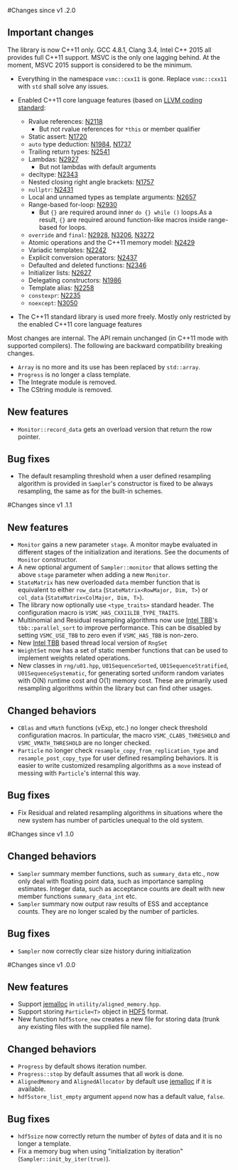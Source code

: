 #Changes since v1 .2.0

## Important changes

The library is now C++11 only. GCC 4.8.1, Clang 3.4, Intel C++ 2015 all
provides full C++11 support. MSVC is the only one lagging behind. At the
moment, MSVC 2015 support is considered to be the minimum.

* Everything in the namespace `vsmc::cxx11` is gone. Replace `vsmc::cxx11` with
  `std` shall solve any issues.

* Enabled C++11 core language features (based on [LLVM coding standard][LLVM
  CS]:
  - Rvalue references: [N2118][N2118]
      * But not rvalue references for `*this` or member qualifier
  - Static assert: [N1720][N1720]
  - `auto` type deduction: [N1984][N1984], [N1737][N1737]
  - Trailing return types: [N2541][N2541]
  - Lambdas: [N2927][N2927]
      * But not lambdas with default arguments
  - decltype: [N2343][N2343]
  - Nested closing right angle brackets: [N1757][N1757]
  - `nullptr`: [N2431][N2431]
  - Local and unnamed types as template arguments: [N2657][N2657]
  - Range-based for-loop: [N2930][N2930]
      * But `{}` are required around inner `do {} while ()` loops.As a result,
        `{}` are required around function-like macros inside range-based for
        loops.
  - `override` and `final`: [N2928][N2928], [N3206][N3206], [N3272][N3272]
  - Atomic operations and the C++11 memory model: [N2429][N2429]
  - Variadic templates: [N2242][N2242]
  - Explicit conversion operators: [N2437][N2437]
  - Defaulted and deleted functions: [N2346][N2346]
  - Initializer lists: [N2627][N2627]
  - Delegating constructors: [N1986][N1986]
  - Template alias: [N2258][N2258]
  - `constexpr`: [N2235][N2235]
  - `noexcept`: [N3050][N3050]

* The C++11 standard library is used more freely. Mostly only restricted by the
  enabled C++11 core language features

Most changes are internal. The API remain unchanged (in C++11 mode with
supported compilers). The following are backward compatibility breaking
changes.

* `Array` is no more and its use has been replaced by `std::array`.
* `Progress` is no longer a class template.
* The Integrate module is removed.
* The CString module is removed.

## New features

* `Monitor::record_data` gets an overload version that return the row pointer.

## Bug fixes

* The default resampling threshold when a user defined resampling algorithm is
  provided in `Sampler`'s constructor is fixed to be always resampling, the
  same as for the built-in schemes.

#Changes since v1 .1.1

## New features

* `Monitor` gains a new parameter `stage`. A monitor maybe evaluated in
  different stages of the initialization and iterations. See the documents of
  `Monitor` constructor.
* A new optional argument of `Sampler::monitor` that allows setting the above
  `stage` parameter when adding a new `Monitor`.
* `StateMatrix` has new overloaded `data` member function that is equivalent to
  either `row_data` (`StateMatrix<RowMajor, Dim, T>`) or `col_data`
  (`StateMatrix<ColMajor, Dim, T>`).
* The library now optionally use `<type_traits>` standard header. The
  configuration macro is `VSMC_HAS_CXX11LIB_TYPE_TRAITS`.
* Multinomial and Residual resampling algorithms now use [Intel TBB][TBB]'s
  `tbb::parallel_sort` to improve performance. This can be disabled by setting
  `VSMC_USE_TBB` to zero even if `VSMC_HAS_TBB` is non-zero.
* New [Intel TBB][TBB] based thread local version of `RngSet`
* `WeightSet` now has a set of static member functions that can be used to
  implement weights related operations.
* New classes in `rng/u01.hpp`, `U01SequenceSorted`, `U01SequenceStratified`,
  `U01SequenceSystematic`, for generating sorted uniform random variates with
  O(N) runtime cost and O(1) memory cost. These are primarily used resampling
  algorithms within the library but can find other usages.

## Changed behaviors

* `CBlas` and `vMath` functions (vExp, etc.) no longer check threshold
  configuration macros. In particular, the macro `VSMC_CLABS_THRESHOLD` and
  `VSMC_VMATH_THRESHOLD` are no longer checked.
* `Particle` no longer check `resample_copy_from_replication_type` and
  `resample_post_copy_type` for user defined resampling behaviors. It is easier
  to write customized resampling algorithms as a `move` instead of messing with
  `Particle`'s internal this way.

## Bug fixes

* Fix Residual and related resampling algorithms in situations where the new
  system has number of particles unequal to the old system.

#Changes since v1 .1.0

## Changed behaviors

* `Sampler` summary member functions, such as `summary_data` etc., now only
  deal with floating point data, such as importance sampling estimates. Integer
  data, such as acceptance counts are dealt with new member functions
  `summary_data_int` etc.
* `Sampler` summary now output raw results of ESS and acceptance counts. They
  are no longer scaled by the number of particles.

## Bug fixes

* `Sampler` now correctly clear size history during initialization

#Changes since v1 .0.0

## New features

* Support [jemalloc][jemalloc] in `utility/aligned_memory.hpp`.
* Support storing `Particle<T>` object in [HDF5][HDF5] format.
* New function `hdf5store_new` creates a new file for storing data (trunk
  any existing files with the supplied file name).

## Changed behaviors

* `Progress` by default shows iteration number.
* `Progress::stop` by default assumes that all work is done.
* `AlignedMemory` and `AlignedAllocator` by default use [jemalloc][jemalloc] if
  it is available.
* `hdf5store_list_empty` argument `append` now has a default value, `false`.

## Bug fixes

* `hdf5size` now correctly return the number of *bytes* of data and it is no
  longer a template.
* Fix a memory bug when using "initialization by iteration"
  (`Sampler::init_by_iter(true)`).

[HDF5]: http://www.hdfgroup.org/HDF5/
[TBB]: https://www.threadingbuildingblocks.org
[jemalloc]: http://www.canonware.com/jemalloc/
[LLVM CS]: http://llvm.org/docs/CodingStandards.html

[N1720]: http://www.open-std.org/jtc1/sc22/wg21/docs/papers/2004/n1720.html
[N1737]: http://www.open-std.org/jtc1/sc22/wg21/docs/papers/2004/n1737.pdf
[N1757]: http://www.open-std.org/jtc1/sc22/wg21/docs/papers/2005/n1757.html
[N1984]: http://www.open-std.org/jtc1/sc22/wg21/docs/papers/2006/n1984.pdf
[N1986]: http://www.open-std.org/jtc1/sc22/wg21/docs/papers/2006/n1986.pdf
[N2118]: http://www.open-std.org/jtc1/sc22/wg21/docs/papers/2006/n2118.html
[N2235]: http://www.open-std.org/jtc1/sc22/wg21/docs/papers/2007/n2235.pdf
[N2242]: http://www.open-std.org/jtc1/sc22/wg21/docs/papers/2007/n2242.pdf
[N2258]: http://www.open-std.org/jtc1/sc22/wg21/docs/papers/2007/n2258.pdf
[N2343]: http://www.open-std.org/jtc1/sc22/wg21/docs/papers/2007/n2343.pdf
[N2346]: http://www.open-std.org/jtc1/sc22/wg21/docs/papers/2007/n2346.htm
[N2429]: http://www.open-std.org/jtc1/sc22/wg21/docs/papers/2007/n2429.htm
[N2431]: http://www.open-std.org/jtc1/sc22/wg21/docs/papers/2007/n2431.pdf
[N2437]: http://www.open-std.org/jtc1/sc22/wg21/docs/papers/2007/n2437.pdf
[N2541]: http://www.open-std.org/jtc1/sc22/wg21/docs/papers/2008/n2541.htm
[N2627]: http://www.open-std.org/jtc1/sc22/wg21/docs/papers/2008/n2672.htm
[N2657]: http://www.open-std.org/jtc1/sc22/wg21/docs/papers/2008/n2657.htm
[N2927]: http://www.open-std.org/jtc1/sc22/wg21/docs/papers/2009/n2927.pdf
[N2928]: http://www.open-std.org/jtc1/sc22/wg21/docs/papers/2009/n2928.htm
[N2930]: http://www.open-std.org/jtc1/sc22/wg21/docs/papers/2009/n2930.html
[N3050]: http://www.open-std.org/jtc1/sc22/wg21/docs/papers/2010/n3050.html
[N3206]: http://www.open-std.org/jtc1/sc22/wg21/docs/papers/2010/n3206.htm
[N3272]: http://www.open-std.org/jtc1/sc22/wg21/docs/papers/2011/n3272.htm
